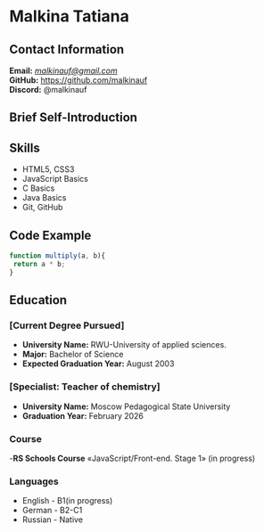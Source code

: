 # Malkina Tatiana
## Contact Information
**Email:** *malkinauf@gmail.com*  
**GitHub:** https://github.com/malkinauf  
**Discord:** @malkinauf

## Brief Self-Introduction

## Skills
- HTML5, CSS3
- JavaScript Basics 
- C Basics
- Java Basics
- Git, GitHub

## Code Example
```javascript
function multiply(a, b){
 return a * b;
}
```

## Education
### [Current Degree Pursued]
- **University Name:** RWU-University of applied sciences.
- **Major:** Bachelor of Science
- **Expected Graduation Year:** August 2003

### [Specialist: Teacher of chemistry]
- **University Name:** Moscow Pedagogical State University
- **Graduation Year:** February 2026

### Course

-**RS Schools Course** «JavaScript/Front-end. Stage 1» (in progress)

### Languages
- English - B1(in progress)
- German  - B2-C1
- Russian - Native